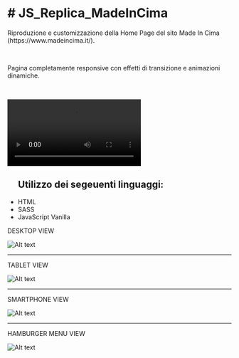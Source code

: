 <h1># JS_Replica_MadeInCima</h1>

<p>Riproduzione e customizzazione della Home Page del sito Made In Cima (https://www.madeincima.it/).</p><br>
<p>Pagina completamente responsive con effetti di transizione e animazioni dinamiche.</p><br>


![Alt text](https://github.com/gabrisca/JS_Replica_MadeInCima/blob/master/assets/img/introduction/Registrazione%20.mp4?raw=true)


<ul>
  <h2> Utilizzo dei segeuenti linguaggi: </h2>
  <li> HTML </li>
  <li> SASS </li>
  <li> JavaScript Vanilla </li>
</ul>

DESKTOP VIEW

![Alt text](https://github.com/gabrisca/JS_Replica_MadeInCima/blob/master/assets/img/introduction/large%20devices.png?raw=true)

<hr>

TABLET VIEW

![Alt text](https://github.com/gabrisca/JS_Replica_MadeInCima/blob/master/assets/img/introduction/medium%20devices.png?raw=true)

<hr>

SMARTPHONE VIEW

![Alt text](https://github.com/gabrisca/JS_Replica_MadeInCima/blob/master/assets/img/introduction/x-small%20devices.png?raw=true)


<hr>

HAMBURGER MENU VIEW

![Alt text](https://github.com/gabrisca/JS_Replica_MadeInCima/blob/master/assets/img/introduction/xs-menu.png?raw=true)
